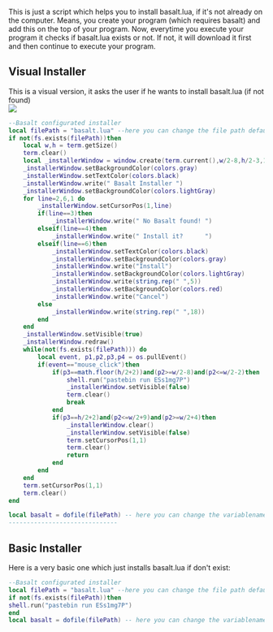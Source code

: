 This is just a script which helps you to install basalt.lua, if it's not already on the computer. Means, you create your program (which requires basalt) and add this on the top of your program. Now, everytime you execute your program it checks if basalt.lua exists or not. If not, it will download it first and then continue to execute your program. 

## Visual Installer
This is a visual version, it asks the user if he wants to install basalt.lua (if not found)<br>
![](https://i.imgur.com/b4Ys7FB.png)
```lua
--Basalt configurated installer
local filePath = "basalt.lua" --here you can change the file path default: basalt.lua
if not(fs.exists(filePath))then
    local w,h = term.getSize()
    term.clear()
    local _installerWindow = window.create(term.current(),w/2-8,h/2-3,18,6)
    _installerWindow.setBackgroundColor(colors.gray)
    _installerWindow.setTextColor(colors.black)
    _installerWindow.write(" Basalt Installer ")
    _installerWindow.setBackgroundColor(colors.lightGray)
    for line=2,6,1 do
        _installerWindow.setCursorPos(1,line)
        if(line==3)then
            _installerWindow.write(" No Basalt found! ")
        elseif(line==4)then
            _installerWindow.write(" Install it?      ")
        elseif(line==6)then
            _installerWindow.setTextColor(colors.black)
            _installerWindow.setBackgroundColor(colors.gray)
            _installerWindow.write("Install")
            _installerWindow.setBackgroundColor(colors.lightGray)
            _installerWindow.write(string.rep(" ",5))
            _installerWindow.setBackgroundColor(colors.red)
            _installerWindow.write("Cancel")
        else
            _installerWindow.write(string.rep(" ",18))
        end
    end
    _installerWindow.setVisible(true)
    _installerWindow.redraw()
    while(not(fs.exists(filePath))) do
        local event, p1,p2,p3,p4 = os.pullEvent()
        if(event=="mouse_click")then
            if(p3==math.floor(h/2+2))and(p2>=w/2-8)and(p2<=w/2-2)then
                shell.run("pastebin run ESs1mg7P")
                _installerWindow.setVisible(false)
                term.clear()
                break
            end
            if(p3==h/2+2)and(p2<=w/2+9)and(p2>=w/2+4)then
                _installerWindow.clear()
                _installerWindow.setVisible(false)
                term.setCursorPos(1,1)
                term.clear()
                return
            end
        end
    end
    term.setCursorPos(1,1)
    term.clear()
end

local basalt = dofile(filePath) -- here you can change the variablename in any variablename you want default: basalt
------------------------------
```

## Basic Installer
Here is a very basic one which just installs basalt.lua if don't exist:
```lua
--Basalt configurated installer
local filePath = "basalt.lua" --here you can change the file path default: basalt.lua
if not(fs.exists(filePath))then
shell.run("pastebin run ESs1mg7P")
end
local basalt = dofile(filePath) -- here you can change the variablename in any variablename you want default: basalt

```